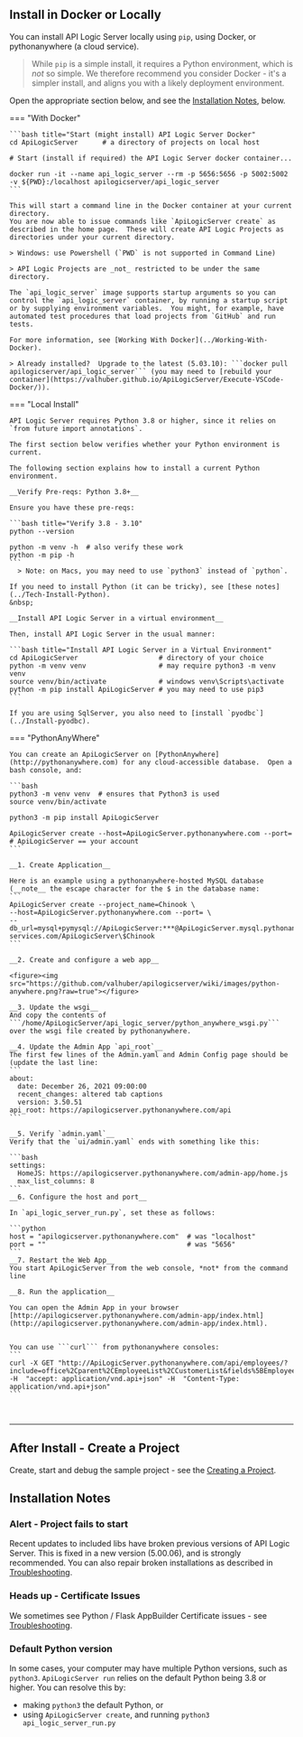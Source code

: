 ## Install in Docker or Locally

You can install API Logic Server locally using `pip`, using Docker, or pythonanywhere (a cloud service).

  > While `pip` is a simple install, it requires a Python environment, which is _not_ so simple.  We therefore recommend you consider Docker - it's a simpler install, and aligns you with a likely deployment environment.

Open the appropriate section below, and see the [Installation Notes](Installation-Notes), below.

=== "With Docker"
  

    ```bash title="Start (might install) API Logic Server Docker"
    cd ApiLogicServer      # a directory of projects on local host

    # Start (install if required) the API Logic Server docker container...

    docker run -it --name api_logic_server --rm -p 5656:5656 -p 5002:5002 -v ${PWD}:/localhost apilogicserver/api_logic_server
    ```

    This will start a command line in the Docker container at your current directory.
    You are now able to issue commands like `ApiLogicServer create` as described in the home page.  These will create API Logic Projects as directories under your current directory.

    > Windows: use Powershell (`PWD` is not supported in Command Line)

    > API Logic Projects are _not_ restricted to be under the same directory.

    The `api_logic_server` image supports startup arguments so you can control the `api_logic_server` container, by running a startup script or by supplying environment variables.  You might, for example, have automated test procedures that load projects from `GitHub` and run tests.

    For more information, see [Working With Docker](../Working-With-Docker).

    > Already installed?  Upgrade to the latest (5.03.10): ```docker pull apilogicserver/api_logic_server``` (you may need to [rebuild your container](https://valhuber.github.io/ApiLogicServer/Execute-VSCode-Docker/)).

=== "Local Install"

    API Logic Server requires Python 3.8 or higher, since it relies on `from future import annotations`.

    The first section below verifies whether your Python environment is current.  

    The following section explains how to install a current Python environment.

    __Verify Pre-reqs: Python 3.8+__

    Ensure you have these pre-reqs:

    ```bash title="Verify 3.8 - 3.10"
    python --version

    python -m venv -h  # also verify these work
    python -m pip -h
    ```
      > Note: on Macs, you may need to use `python3` instead of `python`.

    If you need to install Python (it can be tricky), see [these notes](../Tech-Install-Python).
    &nbsp;

    __Install API Logic Server in a virtual environment__

    Then, install API Logic Server in the usual manner:

    ```bash title="Install API Logic Server in a Virtual Environment"
    cd ApiLogicServer                    # directory of your choice
    python -m venv venv                  # may require python3 -m venv venv
    source venv/bin/activate             # windows venv\Scripts\activate
    python -m pip install ApiLogicServer # you may need to use pip3
    ```

    If you are using SqlServer, you also need to [install `pyodbc`](../Install-pyodbc).

=== "PythonAnyWhere"

    You can create an ApiLogicServer on [PythonAnywhere](http://pythonanywhere.com) for any cloud-accessible database.  Open a bash console, and:

    ```bash  
    python3 -m venv venv  # ensures that Python3 is used  
    source venv/bin/activate

    python3 -m pip install ApiLogicServer

    ApiLogicServer create --host=ApiLogicServer.pythonanywhere.com --port=   # ApiLogicServer == your account  
    ```

    __1. Create Application__

    Here is an example using a pythonanywhere-hosted MySQL database (__note__ the escape character for the $ in the database name:  
    ```  
    ApiLogicServer create --project_name=Chinook \
    --host=ApiLogicServer.pythonanywhere.com --port= \
    --db_url=mysql+pymysql://ApiLogicServer:***@ApiLogicServer.mysql.pythonanywhere-services.com/ApiLogicServer\$Chinook
    ```

    __2. Create and configure a web app__

    <figure><img src="https://github.com/valhuber/apilogicserver/wiki/images/python-anywhere.png?raw=true"></figure>

    __3. Update the wsgi__
    And copy the contents of ```/home/ApiLogicServer/api_logic_server/python_anywhere_wsgi.py``` over the wsgi file created by pythonanywhere.

    __4. Update the Admin App `api_root`__
    The first few lines of the Admin.yaml and Admin Config page should be (update the last line:
    ```
    about:
      date: December 26, 2021 09:00:00
      recent_changes: altered tab captions
      version: 3.50.51
    api_root: https://apilogicserver.pythonanywhere.com/api
    ```

    __5. Verify `admin.yaml`__
    Verify that the `ui/admin.yaml` ends with something like this:

    ```bash
    settings:
      HomeJS: https://apilogicserver.pythonanywhere.com/admin-app/home.js
      max_list_columns: 8
    ```
    __6. Configure the host and port__

    In `api_logic_server_run.py`, set these as follows:

    ```python
    host = "apilogicserver.pythonanywhere.com"  # was "localhost"
    port = ""                                   # was "5656"
    ```
    __7. Restart the Web App__
    You start ApiLogicServer from the web console, *not* from the command line

    __8. Run the application__

    You can open the Admin App in your browser [http://apilogicserver.pythonanywhere.com/admin-app/index.html](http://apilogicserver.pythonanywhere.com/admin-app/index.html).


    You can use ```curl``` from pythonanywhere consoles:  
    ```  
    curl -X GET "http://ApiLogicServer.pythonanywhere.com/api/employees/?include=office%2Cparent%2CEmployeeList%2CCustomerList&fields%5BEmployee%5D=employeeNumber%2ClastName%2CfirstName%2Cextension%2Cemail%2CofficeCode%2CreportsTo%2CjobTitle&page%5Boffset%5D=0&page%5Blimit%5D=10&sort=employeeNumber%2ClastName%2CfirstName%2Cextension%2Cemail%2CofficeCode%2CreportsTo%2CjobTitle%2Cid" -H  "accept: application/vnd.api+json" -H  "Content-Type: application/vnd.api+json"  
    ```

&nbsp;

---

## After Install - Create a Project

Create, start and debug the sample project - see the [Creating a Project](../Create-ApiLogicProject).

## Installation Notes

### Alert - Project fails to start

Recent updates to included libs have broken previous versions of API Logic Server.  This is fixed in a new version (5.00.06), and is strongly recommended.  You can also repair broken installations as described in [Troubleshooting](../Troubleshooting).

### Heads up - Certificate Issues
We sometimes see Python / Flask AppBuilder Certificate issues - see [Troubleshooting](../Troubleshooting#certificate-failures).

### Default Python version
In some cases, your computer may have multiple Python versions, such as ```python3```.  ```ApiLogicServer run``` relies on the default Python being 3.8 or higher.  You can resolve this by:
* making ```python3``` the default Python, or
* using ```ApiLogicServer create```, and running ```python3 api_logic_server_run.py```

&nbsp; &nbsp;